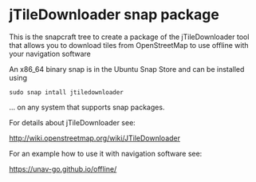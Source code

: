 # jTileDownloader snap package

This is the snapcraft tree to create a package of the jTileDownloader tool that allows you 
to download tiles from OpenStreetMap to use offline with your navigation software

An x86_64 binary snap is in the Ubuntu Snap Store and can be installed using

    sudo snap intall jtiledownloader

... on any system that supports snap packages.

For details about jTileDownloader see:

http://wiki.openstreetmap.org/wiki/JTileDownloader

For an example how to use it with navigation software see:

https://unav-go.github.io/offline/
